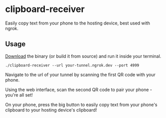 # clipboard-receiver

Easily copy text from your phone to the hosting device, best used with ngrok.

## Usage

[Download](https://github.com/jakobvogler/clipboard-receiver/releases/latest) the binary (or build it from source) and run it inside your terminal.

```shell
./clipboard-receiver --url your-tunnel.ngrok.dev --port 4999
```

Navigate to the url of your tunnel by scanning the first QR code with your phone.

Using the web interface, scan the second QR code to pair your phone - you're all set!

On your phone, press the big button to easily copy text from your phone's clipboard to your hosting device's clipboard!

